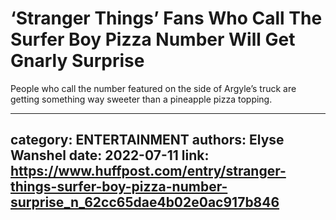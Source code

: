 # ‘Stranger Things’ Fans Who Call The Surfer Boy Pizza Number Will Get Gnarly Surprise

People who call the number featured on the side of Argyle’s truck are getting something way sweeter than a pineapple pizza topping.

---
category: ENTERTAINMENT
authors: Elyse Wanshel
date: 2022-07-11
link: https://www.huffpost.com/entry/stranger-things-surfer-boy-pizza-number-surprise_n_62cc65dae4b02e0ac917b846
---

